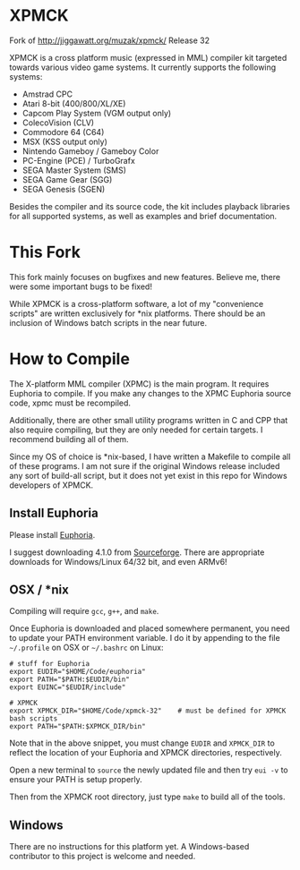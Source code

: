 # XPMCK
Fork of http://jiggawatt.org/muzak/xpmck/ Release 32

XPMCK is a cross platform music (expressed in MML) compiler kit targeted towards various video game systems. It currently supports the following systems:

- Amstrad CPC
- Atari 8-bit (400/800/XL/XE)
- Capcom Play System (VGM output only)
- ColecoVision (CLV)
- Commodore 64 (C64)
- MSX (KSS output only)
- Nintendo Gameboy / Gameboy Color
- PC-Engine (PCE) / TurboGrafx
- SEGA Master System (SMS)
- SEGA Game Gear (SGG)
- SEGA Genesis (SGEN)

Besides the compiler and its source code, the kit includes playback libraries for all supported systems, as well as examples and brief documentation.

# This Fork

This fork mainly focuses on bugfixes and new features. Believe me, there were some important bugs to be fixed!

While XPMCK is a cross-platform software, a lot of my "convenience scripts" are written exclusively for *nix platforms. There should be an inclusion of Windows batch scripts in the near future.

# How to Compile

The X-platform MML compiler (XPMC) is the main program. It requires Euphoria to compile. If you make any changes to the XPMC Euphoria source code, xpmc must be recompiled.

Additionally, there are other small utility programs written in C and CPP that also require compiling, but they are only needed for certain targets. I recommend building all of them.

Since my OS of choice is *nix-based, I have written a Makefile to compile all of these programs. I am not sure if the original Windows release included any sort of build-all script, but it does not yet exist in this repo for Windows developers of XPMCK.

## Install Euphoria
Please install [Euphoria](http://openeuphoria.org).

I suggest downloading 4.1.0 from [Sourceforge](https://sourceforge.net/projects/rapideuphoria/files/Euphoria/). There are appropriate downloads for Windows/Linux 64/32 bit, and even ARMv6!

## OSX / *nix

Compiling will require `gcc`, `g++`, and `make`.

Once Euphoria is downloaded and placed somewhere permanent, you need to update your PATH environment variable. I do it by appending to the file `~/.profile` on OSX or `~/.bashrc` on Linux:

```
# stuff for Euphoria
export EUDIR="$HOME/Code/euphoria"
export PATH="$PATH:$EUDIR/bin"
export EUINC="$EUDIR/include"

# XPMCK
export XPMCK_DIR="$HOME/Code/xpmck-32"    # must be defined for XPMCK bash scripts
export PATH="$PATH:$XPMCK_DIR/bin"
```

Note that in the above snippet, you must change `EUDIR` and `XPMCK_DIR` to reflect the location of your Euphoria and XPMCK directories, respectively.

Open a new terminal to `source` the newly updated file and then try `eui -v` to ensure your PATH is setup properly.

Then from the XPMCK root directory, just type `make` to build all of the tools.

## Windows

There are no instructions for this platform yet. A Windows-based contributor to this project is welcome and needed.
